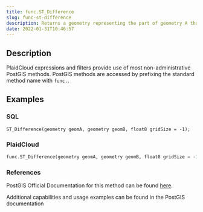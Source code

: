 ```yaml
---
title: func.ST_Difference
slug: func-st-difference
description: Returns a geometry representing the part of geometry A that does not intersect geometry B
date: 2022-01-31T10:46:57
---
```



## Description


PlaidCloud expressions and filters provide use of most non-administrative PostGIS methods. PostGIS methods are accessed by prefixing the standard method name with `func.`.



## Examples


### SQL



```
ST_Difference(geometry geomA, geometry geomB, float8 gridSize = -1);
```


### PlaidCloud



```python
func.ST_Difference(geometry geomA, geometry geomB, float8 gridSize = -1)
```


### References


PostGIS Official Documentation for this method can be found [here](https://postgis.net/docs/manual-3.1/ST_Difference.html).



Additional capabilities and usage examples can be found in the PostGIS documentation

